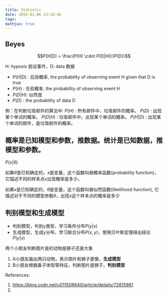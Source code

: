 ```yaml
---
title: Statistic
date: 2019-01-06 23:18:46
tags:
mathjax: true
---
```


## Beyes

$$P(H|D) = \frac{P(H) \cdot P(D|H)}{P(D)}$$

H: hyposis 假设事件，D: data 数据

- $P(H|D)$ : 后验概率, the probability of observing event H given that D is true
- $P(H)$ : 先验概率, the probability of observing event H
- $P(D|H)$: 似然度　
- $P(D)$ :   the probability of data D

例：在判断垃圾邮件的算法中:
  $P(H)$ : 所有邮件中，垃圾邮件的概率。
  $P(D)$ : 出现某个单词的概率。
  $P(D|H)$ : 垃圾邮件中，出现某个单词的概率。
  $P(H|D)$ : 出现某个单词的邮件，是垃圾邮件的概率。



## 概率是已知模型和参数，推数据。统计是已知数据，推模型和参数。

$P(x|\theta)$

如果$\theta$是已知确定的，$x$是变量，这个函数叫做概率函数(probability function)，它描述不同的样本点$x$出现概率是多少。

如果$x$是已知确定的，$\theta$是变量，这个函数叫做似然函数(likelihood function), 它描述对于不同的模型参数$\theta$，出现$x$这个样本点的概率是多少

## 判别模型和生成模型
- 判别模型，判别y类型，学习条件分布$P(y|x)$
- 生成模型，生成y分布，学习联合分布$P(x, y)$，使用贝叶斯定理得出结论$P(y|x)$

两个小朋友判断图片是的动物是狮子还是大象

1. A小朋友画出两只动物，表示图片和狮子更像，**生成模型**
2. B小朋友根据鼻子体型等特征，判断图片是狮子，**判别模型**



References:

1. https://blog.csdn.net/u011508640/article/details/72815981
2. 